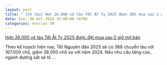 ```yaml
---
layout: post
title: " [Vé tàu] Hơn 26.000 vé tàu Tết Ất Tỵ 2025 được đặt mua sau 2 giờ mở bán"
date: Sun, 06 Oct 2024 19:00:00 +0700
categories: entries VN
---
```

[Hơn 26.000 vé tàu Tết Ất Tỵ 2025 được đặt mua sau 2 giờ mở bán](https://thoibaotaichinhvietnam.vn/hon-26000-ve-tau-tet-at-ty-2025-duoc-dat-mua-sau-2-gio-mo-ban-161129.html)

Theo kế hoạch hiện nay, Tết Nguyên đán 2025 sẽ có 388 chuyến tàu với 167.000 chỗ, giảm 38.000 chỗ so với năm 2024. Nếu nhu cầu tăng cao, ngành đường sắt sẽ tổ ...

